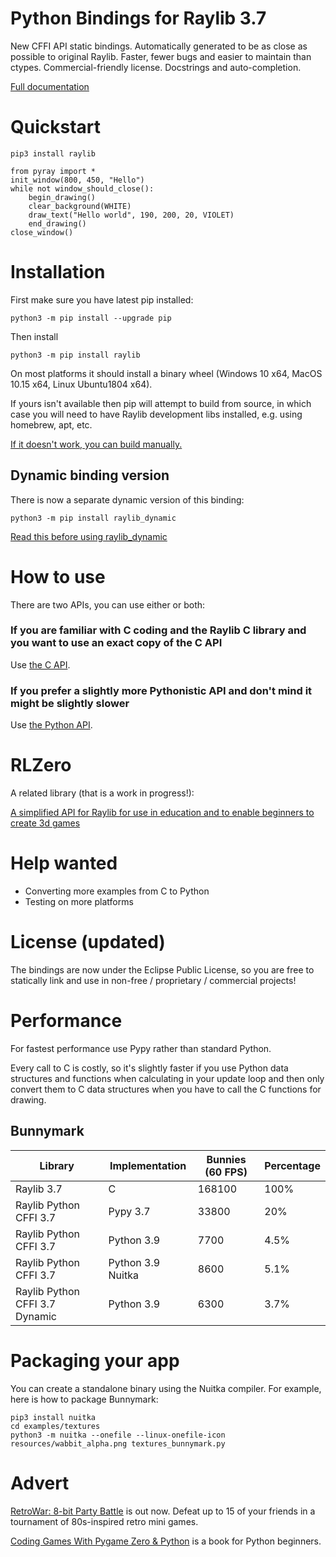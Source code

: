 # Python Bindings for Raylib 3.7

New CFFI API static bindings.  Automatically generated to be as close as possible to 
original Raylib.  Faster, fewer bugs and easier to maintain than ctypes.  Commercial-friendly license.
Docstrings and auto-completion.

[Full documentation](http://electronstudio.github.io/raylib-python-cffi)

# Quickstart

`pip3 install raylib`

    from pyray import *
    init_window(800, 450, "Hello")
    while not window_should_close():
        begin_drawing()
        clear_background(WHITE)
        draw_text("Hello world", 190, 200, 20, VIOLET)
        end_drawing()
    close_window()


# Installation

First make sure you have latest pip installed:

    python3 -m pip install --upgrade pip

Then install

    python3 -m pip install raylib

On most platforms it should install a binary wheel (Windows 10 x64, MacOS 10.15 x64, Linux Ubuntu1804 x64).

If yours isn't available then pip will attempt to build from source, in which case you will need to have Raylib development libs installed, e.g. 
using homebrew, apt, etc.

[If it doesn't work, you can build manually.](BUILDING.md)

## Dynamic binding version

There is now a separate dynamic version of this binding:

    python3 -m pip install raylib_dynamic

[Read this before using raylib_dynamic](https://electronstudio.github.io/raylib-python-cffi/dynamic.html)


# How to use

There are two APIs, you can use either or both:

### If you are familiar with C coding and the Raylib C library and you want to use an exact copy of the C API

Use [the C API](https://electronstudio.github.io/raylib-python-cffi/raylib.html).

### If you prefer a slightly more Pythonistic API and don't mind it might be slightly slower

Use [the Python API](https://electronstudio.github.io/raylib-python-cffi/pyray.html).




# RLZero

A related library (that is a work in progress!):

[A simplified API for Raylib for use in education and to enable beginners to create 3d games](https://github.com/electronstudio/rlzero)

# Help wanted

 * Converting more examples from C to Python
 * Testing on more platforms

# License (updated)

The bindings are now under the Eclipse Public License, so you are free to
statically link and use in non-free / proprietary / commercial projects!

# Performance

For fastest performance use Pypy rather than standard Python.

Every call to C is costly, so it's slightly faster if you use Python data structures and functions when calculating
in your update loop
and then only convert them to C data structures when you have to call the C functions for drawing.

## Bunnymark


| Library                | Implementation    | Bunnies (60 FPS) | Percentage    |
| -------------          | -------------     | -------------    | ------------- |
| Raylib 3.7             | C                 | 168100           | 100%          |
| Raylib Python CFFI 3.7 | Pypy 3.7          | 33800            | 20%           |
| Raylib Python CFFI 3.7 | Python 3.9        | 7700             |  4.5%         |
| Raylib Python CFFI 3.7 | Python 3.9 Nuitka | 8600             |  5.1%         |
| Raylib Python CFFI 3.7 Dynamic | Python 3.9 | 6300             |  3.7%         |

# Packaging your app

You can create a standalone binary using the Nuitka compiler.  For example, here is how to package Bunnymark:

    pip3 install nuitka
    cd examples/textures
    python3 -m nuitka --onefile --linux-onefile-icon resources/wabbit_alpha.png textures_bunnymark.py

# Advert

[RetroWar: 8-bit Party Battle](https://store.steampowered.com/app/664240/RetroWar_8bit_Party_Battle/?git) is out now.  Defeat up to 15 of your friends in a tournament of 80s-inspired retro mini games.

[Coding Games With Pygame Zero & Python](https://github.com/electronstudio/pygame-zero-book) is 
a book for Python beginners.